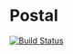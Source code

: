 # Postal

[![Build Status](https://github.com/mattwigway/Postal.jl/actions/workflows/CI.yml/badge.svg?branch=main)](https://github.com/mattwigway/Postal.jl/actions/workflows/CI.yml?query=branch%3Amain)
